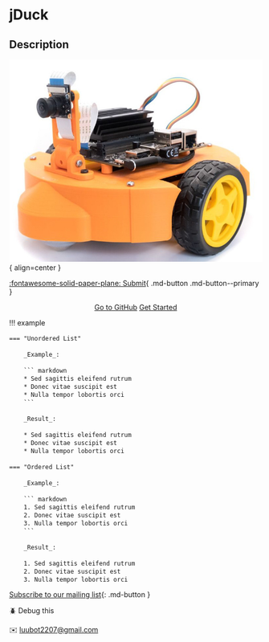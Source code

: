 # jDuck

## Description

<!-- <p align="center">
<img src="/images/jduck.jpeg" width=80% alt="jDuck">
</p> -->

![jduck](/images/jduck.jpeg){ align=center }

[:fontawesome-solid-paper-plane: Submit](#){ .md-button .md-button--primary }

<div style="text-align: center;">
    <a href="https://github.com/NVIDIA-AI-IOT/jetbot" class="md-button">Go to GitHub</a>
    <a href="getting_started.html" class="md-button md-button--primary">Get Started</a>
</div>

!!! example

    === "Unordered List"

        _Example_:

        ``` markdown
        * Sed sagittis eleifend rutrum
        * Donec vitae suscipit est
        * Nulla tempor lobortis orci
        ```

        _Result_:

        * Sed sagittis eleifend rutrum
        * Donec vitae suscipit est
        * Nulla tempor lobortis orci

    === "Ordered List"

        _Example_:

        ``` markdown
        1. Sed sagittis eleifend rutrum
        2. Donec vitae suscipit est
        3. Nulla tempor lobortis orci
        ```

        _Result_:

        1. Sed sagittis eleifend rutrum
        2. Donec vitae suscipit est
        3. Nulla tempor lobortis orci

[Subscribe to our mailing list](#){: .md-button }

:beetle: Debug this

:envelope: luubot2207@gmail.com
